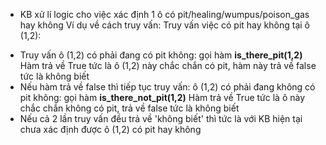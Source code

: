 - KB  xử lí logic cho việc xác định 1 ô có pit/healing/wumpus/poison_gas hay không
Ví dụ về cách truy vấn:
 Truy vấn việc có pit hay không tại ô (1,2):
 + Truy vấn ô (1,2) có phải đang có pit không: gọi hàm **is_there_pit(1,2)**
    Hàm trả về True tức là ô (1,2) này chắc chắn có pit, hàm này trả về false tức là không biết
+ Nếu hàm trả về false thì tiếp tục truy vấn: ô (1,2) có phải đang không có pit không: gọi hàm **is_there_not_pit(1,2)**
    Hàm trả về True tức là ô này chắc chắn không có pit, trả về false tức là không biết
+ Nếu cả 2 lần truy vấn đều trả về 'không biết' thì tức là với KB hiện tại chưa xác định được ô (1,2) có pit hay không